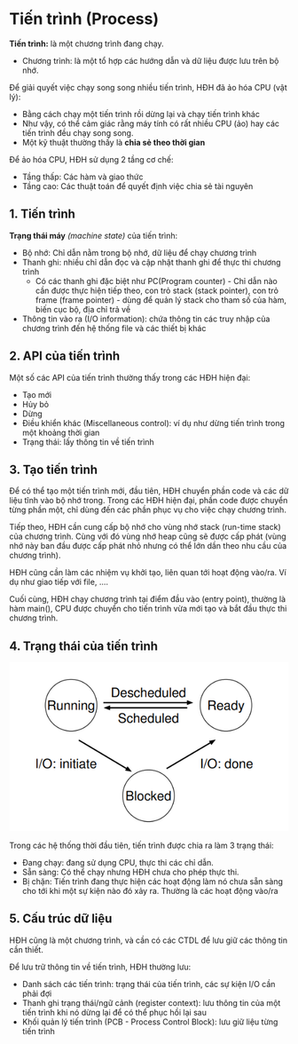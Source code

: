 # Tiến trình \(Process\)

**Tiến trình:** là một chương trình đang chạy.

* Chương trình: là một tổ hợp các hướng dẫn và dữ liệu được lưu trên bộ nhớ. 

Để giải quyết việc chạy song song nhiều tiến trình, HĐH đã ảo hóa CPU \(vật lý\):

* Bằng cách chạy một tiến trình rồi dừng lại và chạy tiến trình khác
* Như vậy, có thể cảm giác rằng máy tính có rất nhiều CPU \(ảo\) hay các tiến trình đều chạy song song.
* Một kỹ thuật thường thấy là **chia sẻ theo thời gian** 

Để ảo hóa CPU, HĐH sử dụng 2 tầng cơ chế:

* Tầng thấp: Các hàm và giao thức
* Tầng cao: Các thuật toán để quyết định việc chia sẻ tài nguyên

## 1. Tiến trình

**Trạng thái máy** _\(machine state\)_ của tiến trình:

* Bộ nhớ: Chỉ dẫn nằm trong bộ nhớ, dữ liệu để chạy chương trình
* Thanh ghi: nhiều chỉ dẫn đọc và cập nhật thanh ghi để thực thi chương trình
  * Có các thanh ghi đặc biệt như PC\(Program counter\) - Chỉ dẫn nào cần được thực hiện tiếp theo, con trỏ stack \(stack pointer\), con trỏ frame \(frame pointer\) - dùng để quản lý stack cho tham số của hàm, biến cục bộ, địa chỉ trả về
* Thông tin vào ra \(I/O information\): chứa thông tin các truy nhập của chương trình đến hệ thống file và các thiết bị khác

## 2. API của tiến trình

Một số các API của tiến trình thường thấy trong các HĐH hiện đại:

* Tạo mới
* Hủy bỏ
* Dừng
* Điều khiển khác \(Miscellaneous control\): ví dụ như dừng tiến trình trong một khoảng thời gian
* Trạng thái: lấy thông tin về tiến trình

## 3. Tạo tiến trình

Để có thể tạo một tiến trình mới, đầu tiên, HĐH chuyển phần code và các dữ liệu tĩnh vào bộ nhớ trong. Trong các HĐH hiện đại, phần code được chuyển từng phần một, chỉ dùng đến các phần phục vụ cho việc chạy chương trình.

Tiếp theo, HĐH cần cung cấp bộ nhớ cho vùng nhớ stack \(run-time stack\) của chương trình. Cùng với đó vùng nhớ heap cũng sẽ được cấp phát \(vùng nhớ này ban đầu được cấp phát nhỏ nhưng có thể lớn dần theo nhu cầu của chương trình\).

HĐH cũng cần làm các nhiệm vụ khởi tạo, liên quan tới hoạt động vào/ra. Ví dụ như giao tiếp với file, ....

Cuối cùng, HĐH chạy chương trình tại điểm đầu vào \(entry point\), thường là hàm main\(\), CPU được chuyển cho tiến trình vừa mới tạo và bắt đầu thực thi chương trình.

## 4. Trạng thái của tiến trình

![S&#x1A1; &#x111;&#x1ED3; tr&#x1EA1;ng th&#xE1;i c&#x1EE7;a ti&#x1EBF;n tr&#xEC;nh](../../../../.gitbook/assets/processstate.png)

Trong các hệ thống thời đầu tiên, tiến trình được chia ra làm 3 trạng thái:

* Đang chạy: đang sử dụng CPU, thực thi các chỉ dẫn.
* Sẵn sàng: Có thể chạy nhưng HĐH chưa cho phép thực thi.
* Bị chặn: Tiến trình đang thực hiện các hoạt động làm nó chưa sẵn sàng cho tới khi một sự kiện nào đó xảy ra. Thường là các hoạt động vào/ra

## 5. Cấu trúc dữ liệu

HĐH cũng là một chương trình, và cần có các CTDL để lưu giữ các thông tin cần thiết.

Để lưu trữ thông tin về tiến trình, HĐH thường lưu:

* Danh sách các tiến trình: trạng thái của tiến trình, các sự kiện I/O cần phải đợi
* Thanh ghi trạng thái/ngữ cảnh \(register context\): lưu thông tin của một tiến trình khi nó dừng lại để có thể phục hồi lại sau
* Khối quản lý tiến trình \(PCB - Process Control Block\): lưu giữ liệu từng tiến trình

